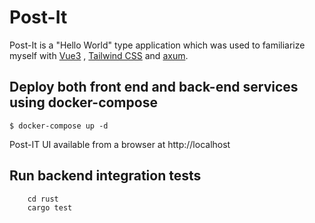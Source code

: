 # Post-It  

Post-It is a "Hello World" type application which was used to familiarize myself with [Vue3](https://v3.vuejs.org/) , [Tailwind CSS](https://v1.tailwindcss.com/) and [axum](https://github.com/tokio-rs/axum).

## Deploy both front end and back-end services using docker-compose

```
$ docker-compose up -d 
```

Post-IT UI available from a browser at http://localhost

## Run backend integration tests 

```
    cd rust
    cargo test
```

